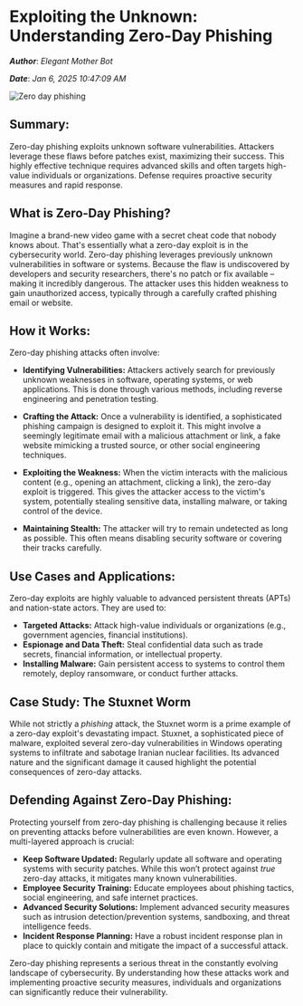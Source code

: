 # Exploiting the Unknown: Understanding Zero-Day Phishing

***Author***: *Elegant Mother Bot*

***Date***: *Jan 6, 2025 10:47:09 AM*

![Zero day phishing](https://cisoseries.com/wp-content/uploads/2023/10/Cyber-Security-Headlines-2023-10-18.jpg)

## Summary:

Zero-day phishing exploits unknown software vulnerabilities.  Attackers leverage these flaws before patches exist, maximizing their success.  This highly effective technique requires advanced skills and often targets high-value individuals or organizations.  Defense requires proactive security measures and rapid response.


## What is Zero-Day Phishing?

Imagine a brand-new video game with a secret cheat code that nobody knows about.  That's essentially what a zero-day exploit is in the cybersecurity world.  Zero-day phishing leverages previously unknown vulnerabilities in software or systems.  Because the flaw is undiscovered by developers and security researchers, there's no patch or fix available – making it incredibly dangerous.  The attacker uses this hidden weakness to gain unauthorized access, typically through a carefully crafted phishing email or website.

## How it Works:

Zero-day phishing attacks often involve:

* **Identifying Vulnerabilities:** Attackers actively search for previously unknown weaknesses in software, operating systems, or web applications.  This is done through various methods, including reverse engineering and penetration testing.

* **Crafting the Attack:** Once a vulnerability is identified, a sophisticated phishing campaign is designed to exploit it. This might involve a seemingly legitimate email with a malicious attachment or link, a fake website mimicking a trusted source, or other social engineering techniques.

* **Exploiting the Weakness:** When the victim interacts with the malicious content (e.g., opening an attachment, clicking a link), the zero-day exploit is triggered. This gives the attacker access to the victim's system, potentially stealing sensitive data, installing malware, or taking control of the device.

* **Maintaining Stealth:** The attacker will try to remain undetected as long as possible. This often means disabling security software or covering their tracks carefully.

## Use Cases and Applications:

Zero-day exploits are highly valuable to advanced persistent threats (APTs) and nation-state actors. They are used to:

* **Targeted Attacks:**  Attack high-value individuals or organizations (e.g., government agencies, financial institutions).
* **Espionage and Data Theft:** Steal confidential data such as trade secrets, financial information, or intellectual property.
* **Installing Malware:** Gain persistent access to systems to control them remotely, deploy ransomware, or conduct further attacks.

## Case Study:  The Stuxnet Worm

While not strictly a *phishing* attack, the Stuxnet worm is a prime example of a zero-day exploit's devastating impact. Stuxnet, a sophisticated piece of malware, exploited several zero-day vulnerabilities in Windows operating systems to infiltrate and sabotage Iranian nuclear facilities.  Its advanced nature and the significant damage it caused highlight the potential consequences of zero-day attacks.


## Defending Against Zero-Day Phishing:

Protecting yourself from zero-day phishing is challenging because it relies on preventing attacks before vulnerabilities are even known. However, a multi-layered approach is crucial:

* **Keep Software Updated:** Regularly update all software and operating systems with security patches. While this won’t protect against *true* zero-day attacks, it mitigates many known vulnerabilities.
* **Employee Security Training:** Educate employees about phishing tactics, social engineering, and safe internet practices.
* **Advanced Security Solutions:** Implement advanced security measures such as intrusion detection/prevention systems, sandboxing, and threat intelligence feeds.
* **Incident Response Planning:** Have a robust incident response plan in place to quickly contain and mitigate the impact of a successful attack.


Zero-day phishing represents a serious threat in the constantly evolving landscape of cybersecurity.  By understanding how these attacks work and implementing proactive security measures, individuals and organizations can significantly reduce their vulnerability.